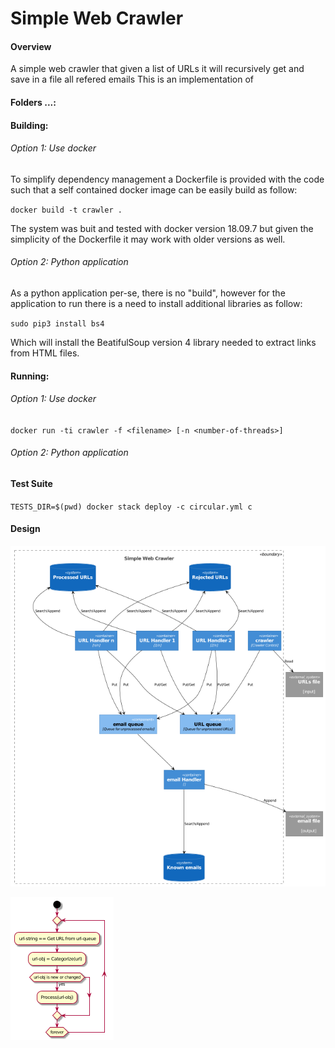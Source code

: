 # Simple Web Crawler

#### Overview

A simple web crawler that given a list of URLs it will recursively get and save in a file all refered emails
This is an implementation of 

#### Folders ...:

#### Building:

###### Option 1: Use docker 

To simplify dependency management a Dockerfile is provided with the code such that a self contained docker image can be easily build as follow:

`docker build -t crawler .`

The system was buit and tested with docker version 18.09.7 but given the simplicity of the Dockerfile it may work with older versions as well.
 
###### Option 2: Python application 

As a python application per-se, there is no "build", however for the application to run there is a need to install additional libraries as follow:

`sudo pip3 install bs4`

Which will install the BeatifulSoup version 4 library needed to extract links from HTML files. 
 
#### Running:

###### Option 1: Use docker 

`docker run -ti crawler -f <filename> [-n <number-of-threads>]`
 
###### Option 2: Python application 


#### Test Suite

`TESTS_DIR=$(pwd) docker stack deploy -c circular.yml c`

#### Design

![Components of solution](design/diagrams/crawler_obj_c4.png)

![Flowchart of Worker threads](design/diagrams/worker02.png)

